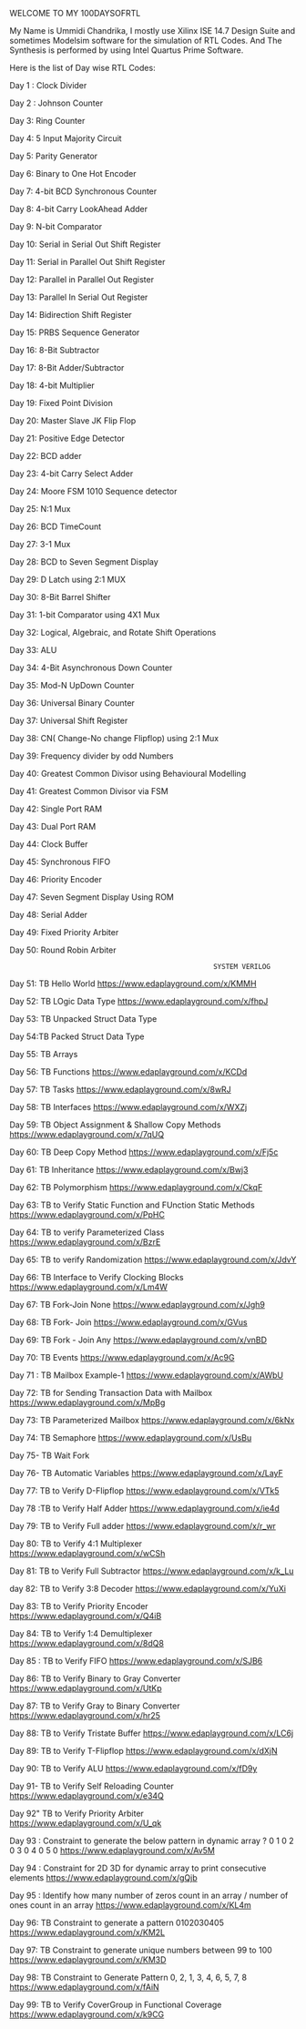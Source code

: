 WELCOME TO MY 100DAYSOFRTL

My Name is Ummidi Chandrika, I mostly use Xilinx ISE 14.7 Design Suite and sometimes Modelsim software for the simulation of RTL Codes. And The Synthesis is performed by using Intel Quartus Prime Software.


Here is the list of Day wise RTL Codes:

Day 1 : Clock Divider


Day 2 : Johnson Counter


Day 3: Ring Counter


Day 4: 5 Input Majority Circuit


Day 5: Parity Generator


Day 6: Binary to One Hot Encoder


Day 7: 4-bit BCD Synchronous Counter


Day 8: 4-bit Carry LookAhead Adder


Day 9: N-bit Comparator


Day 10: Serial in Serial Out Shift Register


Day 11: Serial in Parallel Out Shift Register


Day 12: Parallel in Parallel Out Register


Day 13: Parallel In Serial Out Register


Day 14: Bidirection Shift Register


Day 15: PRBS Sequence Generator


Day 16: 8-Bit Subtractor


Day 17: 8-Bit Adder/Subtractor


Day 18: 4-bit Multiplier


Day 19: Fixed Point Division

Day 20: Master Slave JK Flip Flop

Day 21: Positive Edge Detector

Day 22:	BCD adder

Day 23:	4-bit Carry Select Adder

Day 24:	Moore FSM 1010 Sequence detector

Day 25:	N:1 Mux

Day 26: BCD TimeCount

Day 27: 3-1 Mux

Day 28: BCD to Seven Segment Display

Day 29: D Latch using 2:1 MUX

Day 30: 8-Bit Barrel Shifter

Day 31: 1-bit Comparator using 4X1 Mux

Day 32: Logical, Algebraic, and Rotate Shift Operations

Day 33: ALU

Day 34: 4-Bit Asynchronous Down Counter

Day 35: Mod-N UpDown Counter

Day 36: Universal Binary Counter

Day 37: Universal Shift Register

Day 38: CN( Change-No change Flipflop) using 2:1 Mux

Day 39: Frequency divider by odd Numbers

Day 40: Greatest Common Divisor using Behavioural Modelling

Day 41: Greatest Common Divisor via FSM

Day 42: Single Port RAM

Day 43: Dual Port RAM

Day 44: Clock Buffer

Day 45: Synchronous FIFO

Day 46: Priority Encoder

Day 47: Seven Segment Display Using ROM

Day 48: Serial Adder

Day 49: Fixed Priority Arbiter

Day 50: Round Robin Arbiter

                                                      SYSTEM VERILOG

Day 51: TB Hello World   https://www.edaplayground.com/x/KMMH

Day 52: TB LOgic Data Type   https://www.edaplayground.com/x/fhpJ

Day 53: TB Unpacked Struct Data Type

Day 54:TB Packed Struct Data Type

Day 55: TB Arrays

Day 56: TB Functions  https://www.edaplayground.com/x/KCDd

Day 57: TB Tasks   https://www.edaplayground.com/x/8wRJ

Day 58: TB Interfaces   https://www.edaplayground.com/x/WXZj

Day 59: TB Object Assignment & Shallow Copy Methods   https://www.edaplayground.com/x/7qUQ

Day 60: TB Deep Copy Method                           https://www.edaplayground.com/x/Fj5c

Day 61: TB Inheritance  https://www.edaplayground.com/x/Bwj3

Day 62: TB Polymorphism https://www.edaplayground.com/x/CkqF

Day 63: TB to Verify Static Function and FUnction Static Methods https://www.edaplayground.com/x/PpHC

Day 64: TB to verify Parameterized Class https://www.edaplayground.com/x/BzrE

Day 65: TB to verify Randomization https://www.edaplayground.com/x/JdvY

Day 66: TB Interface to Verify Clocking Blocks https://www.edaplayground.com/x/Lm4W

Day 67: TB Fork-Join None  https://www.edaplayground.com/x/Jgh9

Day 68: TB Fork- Join https://www.edaplayground.com/x/GVus

Day 69: TB Fork - Join Any https://www.edaplayground.com/x/vnBD

Day 70: TB Events  https://www.edaplayground.com/x/Ac9G

Day 71 : TB Mailbox Example-1 https://www.edaplayground.com/x/AWbU

Day 72: TB for Sending Transaction Data with Mailbox  https://www.edaplayground.com/x/MpBg

Day 73: TB Parameterized Mailbox  https://www.edaplayground.com/x/6kNx

Day 74: TB Semaphore https://www.edaplayground.com/x/UsBu

Day 75- TB Wait Fork

Day 76- TB Automatic Variables https://www.edaplayground.com/x/LayF

Day 77: TB to Verify D-Flipflop  https://www.edaplayground.com/x/VTk5

Day 78 :TB to Verify Half Adder  https://www.edaplayground.com/x/ie4d

Day 79: TB to Verify Full adder   https://www.edaplayground.com/x/r_wr

Day 80: TB to Verify 4:1 Multiplexer   https://www.edaplayground.com/x/wCSh

Day 81: TB to Verify Full Subtractor   https://www.edaplayground.com/x/k_Lu

day 82: TB to Verify 3:8 Decoder   https://www.edaplayground.com/x/YuXi 

Day 83: TB to Verify Priority Encoder   https://www.edaplayground.com/x/Q4iB

Day 84: TB to Verify 1:4 Demultiplexer  https://www.edaplayground.com/x/8dQ8

Day 85 : TB to Verify FIFO  https://www.edaplayground.com/x/SJB6

Day 86: TB to Verify Binary to Gray Converter  https://www.edaplayground.com/x/UtKp

Day 87: TB to Verify Gray to Binary Converter   https://www.edaplayground.com/x/hr25

Day 88: TB to Verify Tristate Buffer   https://www.edaplayground.com/x/LC6j

Day 89: TB to Verify T-Flipflop  https://www.edaplayground.com/x/dXjN

Day 90: TB to Verify ALU  https://www.edaplayground.com/x/fD9y

Day 91- TB to Verify Self Reloading Counter  https://www.edaplayground.com/x/e34Q

Day 92" TB to Verify Priority Arbiter  https://www.edaplayground.com/x/U_qk

Day 93 :  Constraint to generate the below pattern in dynamic array ? 0 1 0 2 0 3 0 4 0 5 0   https://www.edaplayground.com/x/Av5M

Day 94 : Constraint for 2D 3D for dynamic array to print consecutive elements  https://www.edaplayground.com/x/gQjb

Day 95 :  Identify how many number of zeros count in an array / number of ones count in an array  https://www.edaplayground.com/x/KL4m

Day 96: TB Constraint to generate a pattern 0102030405    https://www.edaplayground.com/x/KM2L

Day 97: TB Constraint to generate unique numbers between 99 to 100    https://www.edaplayground.com/x/KM3D 

Day 98:  TB Constraint to Generate Pattern 0, 2, 1, 3, 4, 6, 5, 7, 8   https://www.edaplayground.com/x/fAiN

Day 99: TB to Verify CoverGroup in Functional Coverage  https://www.edaplayground.com/x/k9CG

